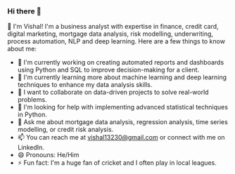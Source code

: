 ### Hi there 👋

👋 I'm Vishal! I'm a business analyst with expertise in finance, credit card, digital marketing, mortgage data analysis, risk modelling, underwriting, process automation, NLP and deep learning. Here are a few things to know about me:

- 🔭 I'm currently working on creating automated reports and dashboards using Python and SQL to improve decision-making for a client.
- 🌱 I'm currently learning more about machine learning and deep learning techniques to enhance my data analysis skills.
- 👯 I want to collaborate on data-driven projects to solve real-world problems.
- 🤔 I'm looking for help with implementing advanced statistical techniques in Python.
- 💬 Ask me about mortgage data analysis, regression analysis, time series modelling, or credit risk analysis.
- 📫 You can reach me at vishal13230@gmail.com or connect with me on LinkedIn.
- 😄 Pronouns: He/Him
- ⚡ Fun fact: I'm a huge fan of cricket and I often play in local leagues.


<!--
Hi there, I am Vishal! Here's a bit more about me:

Education: I have an M.Sc. in Quantitative Finance with Statistics from Pondicherry Central University and a B.A. in Economics (H) with Maths from B R Ambedkar University. I also completed intermediate studies in PCMB from A.N. College and matriculation from Raj Inter College.
Work experience: I am currently working as a data analyst at a US-based fintech company, where I specialize in mortgage data analysis and data visualization for reporting and suspension strategies and analysis. Previously, I worked as an underwriting (data) analyst at Better Mortgage, where I developed amortization schedules, and risk models, and implemented investor guidelines for underwriting mortgage pricing and risk. I also worked as a financial analyst intern at WNS Global Services, where I performed financial modelling and ratio analysis, and as a data analyst intern at Kaashiv Infotech, where I conducted equity research and statistical modelling.
Skills: I have a good command of Excel, SQL, Python, and Power BI, as well as expertise in regression analysis, time series modelling, credit risk analysis, EDA, and more. I am also proficient in JIRA, Flask, Django, Matplotlib, Seaborn, Looker, SAS, Tableau, sklearn, Pandas, and Numpy. Additionally, I possess skills in management and problem-solving.
Certifications: I have completed various certifications in SQL, Machine Learning, Deep Learning, Model Validation, Customer Analytics, Fraud Analytics, Data Analysis with Pandas and Python, MySQL, PostgreSQL, Tableau, Looker, SAS, Alteryx, SPSS, Database, Feature Selection, Model Development, Deployment, Web scraping, Power BI: Integrating AI and Machine Learning, Banking, Financial Research, Portfolio Management, and NCFM (NSE Academy Certification) on Financial Market (Advanced Module).
The paper published: I have published a paper on Blockchain Technology, Cryptocurrencies, and their applications in the economy, which covers topics such as credit risk modelling, VaR calculation, stress testing, global finance, loan processing, quant, and blockchain.
Interests: In my free time, I enjoy reading and learning about new technologies and finance-related topics. I'm also interested in playing cricket and chess.

<!--
**vishal13230/vishal13230** is a ✨ _special_ ✨ repository because its `README.md` (this file) appears on your GitHub profile.

Here are some ideas to get you started:

- 🔭 I’m currently working on ...
- 🌱 I’m currently learning ...
- 👯 I’m looking to collaborate on ...
- 🤔 I’m looking for help with ...
- 💬 Ask me about ...
- 📫 How to reach me: ...
- 😄 Pronouns: ...
- ⚡ Fun fact: ...
-->
